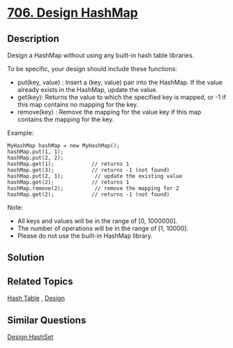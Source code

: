 # [706. Design HashMap](https://leetcode.com/problems/design-hashmap)

## Description

Design a HashMap without using any built-in hash table libraries.

To be specific, your design should include these functions:

- put(key, value) : Insert a (key, value) pair into the HashMap. If the value already exists in the HashMap, update the value.
- get(key): Returns the value to which the specified key is mapped, or -1 if this map contains no mapping for the key.
- remove(key) : Remove the mapping for the value key if this map contains the mapping for the key.

Example:

```
MyHashMap hashMap = new MyHashMap();
hashMap.put(1, 1);          
hashMap.put(2, 2);         
hashMap.get(1);            // returns 1
hashMap.get(3);            // returns -1 (not found)
hashMap.put(2, 1);          // update the existing value
hashMap.get(2);            // returns 1 
hashMap.remove(2);          // remove the mapping for 2
hashMap.get(2);            // returns -1 (not found) 
```

Note:

- All keys and values will be in the range of [0, 1000000].
- The number of operations will be in the range of [1, 10000].
- Please do not use the built-in HashMap library.

## Solution

## Related Topics

[Hash Table](https://leetcode.com/tag/hash-table/) , [Design](https://leetcode.com/tag/design/) 

## Similar Questions

[Design HashSet](https://leetcode.com/problems/design-hashset/)

